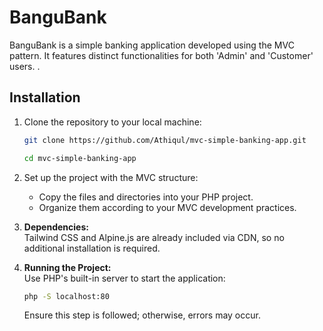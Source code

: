 # BanguBank

BanguBank is a simple banking application developed using the MVC pattern. It features distinct functionalities for both 'Admin' and 'Customer' users. .

## Installation

1. Clone the repository to your local machine:
   ```bash
   git clone https://github.com/Athiqul/mvc-simple-banking-app.git
   ```
   ```bash
   cd mvc-simple-banking-app
   ```

2. Set up the project with the MVC structure:
   - Copy the files and directories into your PHP project.
   - Organize them according to your MVC development practices.

3. **Dependencies:**  
   Tailwind CSS and Alpine.js are already included via CDN, so no additional installation is required.

4. **Running the Project:**  
   Use PHP's built-in server to start the application:
   ```bash
   php -S localhost:80
   ```
   Ensure this step is followed; otherwise, errors may occur.

